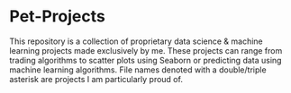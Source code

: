 # Pet-Projects
This repository is a collection of proprietary data science &amp; machine learning projects made exclusively by me. These projects can range from trading algorithms to scatter plots using Seaborn or predicting data using machine learning algorithms. File names denoted with a double/triple asterisk are projects I am particularly proud of.
